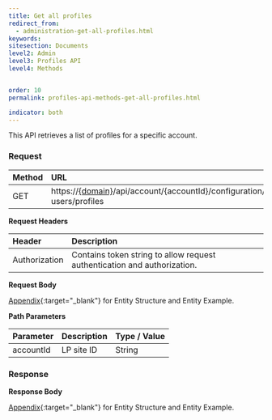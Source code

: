 ```yaml
---
title: Get all profiles
redirect_from:
  - administration-get-all-profiles.html
keywords:
sitesection: Documents
level2: Admin
level3: Profiles API
level4: Methods


order: 10
permalink: profiles-api-methods-get-all-profiles.html

indicator: both
---
```


This API retrieves a list of profiles for a specific account.

### Request

 |Method           |        URL |
 |:-------          |       :------     |
| GET | https://[{domain}](/agent-domain-domain-api.html)/api/account/{accountId}/configuration/le-users/profiles |

**Request Headers**

 |Header      |             Description |
| :-------       |          :------     |
 |Authorization | Contains token string to allow request authentication and authorization. |

**Request Body**

[Appendix](administration-profiles-appendix.html){:target="_blank"} for Entity Structure and Entity Example.

**Path Parameters**

| Parameter   |  Description   |   Type / Value  |              
 |:---------- |  :------------- |  :-------------  |            
| accountId |    LP site ID    |   String  |

### Response

**Response Body**

[Appendix](administration-profiles-appendix.html){:target="_blank"} for Entity Structure and Entity Example.
